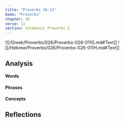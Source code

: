 ```yaml
---
title: "Proverbs 26:11"
book: "Proverbs"
chapter: 26
verse: 11
section: Solomonic Proverbs 2
---
```

![[/Greek/Proverbs/026/Proverbs-026-011G.md#Text]]
![[/Hebrew/Proverbs/026/Proverbs-026-011H.md#Text]]

## Analysis

#### Words

#### Phrases

#### Concepts

## Reflections
